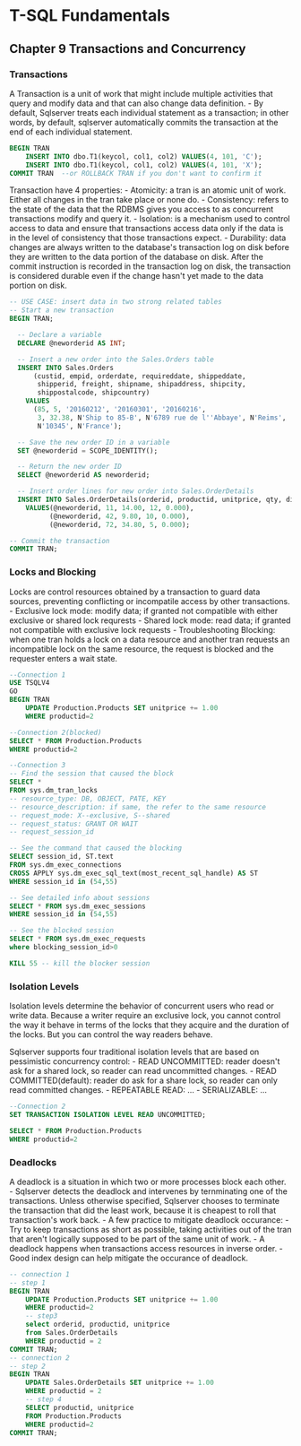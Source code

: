 # T-SQL Fundamentals
## Chapter 9 Transactions and Concurrency
### Transactions 
A Transaction is a unit of work that might include multiple activities that query and modify data and that can also change data definition.
	- By default, Sqlserver treats each individual statement as a transaction; in other words, by default, sqlserver automatically commits the transaction at the end of each individual statement.

```sql
BEGIN TRAN
	INSERT INTO dbo.T1(keycol, col1, col2) VALUES(4, 101, 'C');
	INSERT INTO dbo.T1(keycol, col1, col2) VALUES(4, 101, 'X');
COMMIT TRAN  --or ROLLBACK TRAN if you don't want to confirm it 
```
Transaction have 4 properties:
	- Atomicity: a tran is an atomic unit of work. Either all changes in the tran take place or none do. 
	- Consistency: refers to the state of the data that the RDBMS gives you access to as concurrent transactions modify and query it.
	- Isolation: is a mechanism used to control access to data and ensure that transactions access data only if the data is in the level of consistency that those transactions expect.
	- Durability: data changes are always written to the database's transaction log on disk before they are written to the data portion of the database on disk. After the commit instruction is recorded in the transaction log on disk, the transaction is considered durable even if the change hasn't yet made to the data portion on disk.
```SQL
-- USE CASE: insert data in two strong related tables
-- Start a new transaction
BEGIN TRAN;

  -- Declare a variable
  DECLARE @neworderid AS INT;

  -- Insert a new order into the Sales.Orders table
  INSERT INTO Sales.Orders
      (custid, empid, orderdate, requireddate, shippeddate, 
       shipperid, freight, shipname, shipaddress, shipcity,
       shippostalcode, shipcountry)
    VALUES
      (85, 5, '20160212', '20160301', '20160216',
       3, 32.38, N'Ship to 85-B', N'6789 rue de l''Abbaye', N'Reims',
       N'10345', N'France');

  -- Save the new order ID in a variable
  SET @neworderid = SCOPE_IDENTITY();

  -- Return the new order ID
  SELECT @neworderid AS neworderid;

  -- Insert order lines for new order into Sales.OrderDetails
  INSERT INTO Sales.OrderDetails(orderid, productid, unitprice, qty, discount)
    VALUES(@neworderid, 11, 14.00, 12, 0.000),
          (@neworderid, 42, 9.80, 10, 0.000),
          (@neworderid, 72, 34.80, 5, 0.000);

-- Commit the transaction
COMMIT TRAN;
```
### Locks and Blocking
Locks are control resources obtained by a transaction to guard data sources, preventing conflicting or incompatile access by other transactions.
	- Exclusive lock mode: modify data; if granted not compatible with either exclusive or shared lock requrests
	- Shared lock mode: read data; if granted not compatible with exclusive lock requests
	- Troubleshooting Blocking: when one tran holds a lock on a data resource and another tran requests an incompatible lock on the same resource, the request is blocked and the requester enters a wait state. 
```sql
--Connection 1
USE TSQLV4
GO
BEGIN TRAN
	UPDATE Production.Products SET unitprice += 1.00
	WHERE productid=2

--Connection 2(blocked)
SELECT * FROM Production.Products
WHERE productid=2

--Connection 3
-- Find the session that caused the block
SELECT *
FROM sys.dm_tran_locks
-- resource_type: DB, OBJECT, PATE, KEY
-- resource_description: if same, the refer to the same resource
-- request_mode: X--exclusive, S--shared
-- request_status: GRANT OR WAIT
-- request_session_id

-- See the command that caused the blocking
SELECT session_id, ST.text 
FROM sys.dm_exec_connections
CROSS APPLY sys.dm_exec_sql_text(most_recent_sql_handle) AS ST
WHERE session_id in (54,55)

-- See detailed info about sessions
SELECT * FROM sys.dm_exec_sessions
WHERE session_id in (54,55)

-- See the blocked session
SELECT * FROM sys.dm_exec_requests 
where blocking_session_id>0

KILL 55 -- kill the blocker session 
```

### Isolation Levels
Isolation levels determine the behavior of concurrent users who read or write data. Because a writer require an exclusive lock, you cannot control the way it behave in terms of the locks that they acquire and the duration of the locks. But you can control the way readers behave. 

Sqlserver supports four traditional isolation levels that are based on pessimistic concurrency control:
	- READ UNCOMMITTED: reader doesn't ask for a shared lock, so reader can read uncommitted changes.
	- READ COMMITTED(default): reader do ask for a share lock, so reader can only read committed changes. 
	- REPEATABLE READ: ...
	- SERIALIZABLE: ...
```SQL
--Connection 2
SET TRANSACTION ISOLATION LEVEL READ UNCOMMITTED;

SELECT * FROM Production.Products
WHERE productid=2
```

### Deadlocks
A deadlock is a situation in which two or more processes block each other.
	- Sqlserver detects the deadlock and intervenes by ternminating one of the transactions. Unless otherwise specified, Sqlserver chooses to terminate the transaction that did the least work, because it is cheapest to roll that transaction's work back.
	- A few practice to mitigate deadlock occurance:
		- Try to keep transactions as short as possible, taking activities out of the tran that aren't logically supposed to be part of the same unit of work.
		- A deadlock happens when transactions access resources in inverse order.
		- Good index design can help mitigate the occurance of deadlock.

```sql
-- connection 1
-- step 1
BEGIN TRAN
	UPDATE Production.Products SET unitprice += 1.00
	WHERE productid=2
	-- step3
	select orderid, productid, unitprice
	from Sales.OrderDetails 
	WHERE productid = 2
COMMIT TRAN;
-- connection 2
-- step 2
BEGIN TRAN
	UPDATE Sales.OrderDetails SET unitprice += 1.00
	WHERE productid = 2
	-- step 4
	SELECT productid, unitprice
	FROM Production.Products
	WHERE productid=2
COMMIT TRAN;

```

